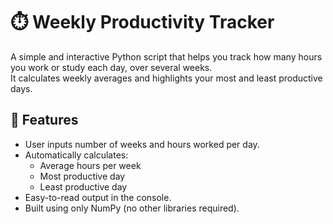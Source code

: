 # ⏱️ Weekly Productivity Tracker

A simple and interactive Python script that helps you track how many hours you work or study each day, over several weeks.  
It calculates weekly averages and highlights your most and least productive days.

## 📌 Features

- User inputs number of weeks and hours worked per day.
- Automatically calculates:
  - Average hours per week
  - Most productive day
  - Least productive day
- Easy-to-read output in the console.
- Built using only NumPy (no other libraries required).
